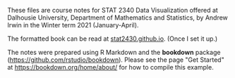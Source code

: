 These files are course notes for STAT 2340 Data Visualization offered at Dalhousie University, Department of Mathematics and Statistics, by Andrew Irwin in the Winter term 2021 (January-April).

The formatted book can be read at [stat2430.github.io](https://stat2430.github.io/). (Once I set it up.) 

The notes were prepared using R Markdown and the **bookdown** package (https://github.com/rstudio/bookdown). Please see the page "Get Started" at https://bookdown.org/home/about/ for how to compile this example.
